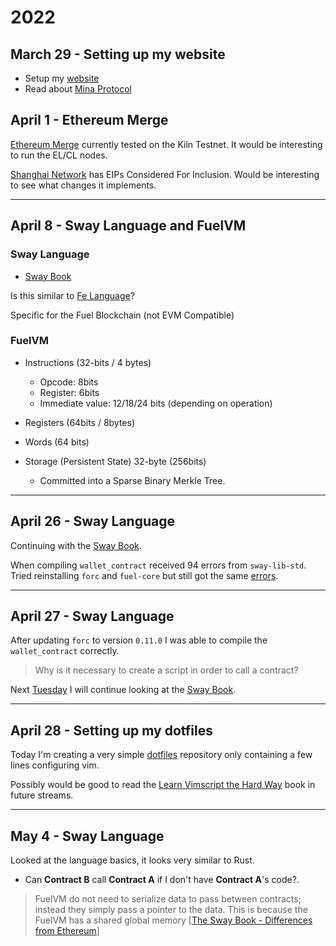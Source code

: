 # 2022

## March 29 - Setting up my website

- Setup my [website](https://bobincrypto.github.io)
- Read about [Mina Protocol](./mina.md)

## April 1 - Ethereum Merge

[Ethereum Merge](./ethereum.md#merge) currently tested on the Kiln Testnet. It would be interesting to
run the EL/CL nodes.

[Shanghai Network](./ethereum.md#shanghai) has EIPs Considered For Inclusion.
Would be interesting to see what changes it implements.

---

## April 8 - Sway Language and FuelVM

### Sway Language

- [Sway Book](https://fuellabs.github.io/sway/latest/)

Is this similar to [Fe Language](https://fe-lang.org/)?

Specific for the Fuel Blockchain (not EVM Compatible)

### FuelVM

- Instructions (32-bits / 4 bytes)
    - Opcode: 8bits
    - Register: 6bits
    - Immediate value: 12/18/24 bits (depending on operation)

- Registers (64bits / 8bytes)
- Words (64 bits)
- Storage (Persistent State) 32-byte (256bits)
    - Committed into a Sparse Binary Merkle Tree.

---

## April 26 - Sway Language   

Continuing with the [Sway
Book](https://fuellabs.github.io/sway/latest/introduction/overview.html).

When compiling `wallet_contract` received 94 errors from `sway-lib-std`. Tried
reinstalling `forc` and `fuel-core` but still got the same
[errors](./assets/forc_error.txt).

---

## April 27 - Sway Language

After updating `forc` to version `0.11.0` I was able to compile the
`wallet_contract` correctly.

> Why is it necessary to create a script in order to call a contract?

Next [Tuesday](#may-04---sway-language) I will continue looking at the [Sway
Book](https://fuellabs.github.io/sway/latest/introduction/sway-toolchain.html).

---

## April 28 - Setting up my dotfiles

Today I'm creating a very simple
[dotfiles](https://github.com/bobincrypto/dotfiles) repository only containing a few
lines configuring vim.

Possibly would be good to read the [Learn Vimscript the Hard
Way](https://learnvimscriptthehardway.stevelosh.com/) book in future
streams.

---

## May 4 - Sway Language

Looked at the language basics, it looks very similar to Rust. 

- Can **Contract B** call **Contract A** if I don't have **Contract A**'s
  code?.

> FuelVM do not need to serialize data to pass between contracts; instead
> they simply pass a pointer to the data. This is because the FuelVM has a
> shared global memory [[The Sway Book - Differences from
> Ethereum](https://fuellabs.github.io/sway/latest/blockchain-development/calling_contracts.html#differences-from-ethereum)]

